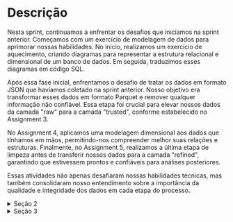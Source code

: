 # Descrição

Nesta sprint, continuamos a enfrentar os desafios que iniciamos na sprint anterior. Começamos com um exercício de modelagem de dados para aprimorar nossas habilidades. No início, realizamos um exercício de aquecimento, criando diagramas para representar a estrutura relacional e dimensional de um banco de dados. Em seguida, traduzimos esses diagramas em código SQL.

Após essa fase inicial, enfrentamos o desafio de tratar os dados em formato JSON que havíamos coletado na sprint anterior. Nosso objetivo era transformar esses dados em formato Parquet e remover qualquer informação não confiável. Essa etapa foi crucial para elevar nossos dados da camada "raw" para a camada "trusted", conforme estabelecido no Assignment 3.

No Assignment 4, aplicamos uma modelagem dimensional aos dados que tínhamos em mãos, permitindo-nos compreender melhor suas relações e estruturas. Finalmente, no Assignment 5, realizamos a última etapa de limpeza antes de transferir nossos dados para a camada "refined", garantindo que estivessem prontos e confiáveis para análises posteriores.

Essas atividades não apenas desafiaram nossas habilidades técnicas, mas também consolidaram nosso entendimento sobre a importância da qualidade e integridade dos dados em cada etapa do processo.

<details>
<summary>Seção 2</summary>

## Modelagem Relacional
Nessa etapa fizemos a modelagem relacional do banco de dados concessionaria, primeiro o diagrama depois o código SQL que criava as tabelas:

<img src="/Sprint-09/secao-2/diagrama_relacional.png" alt="Modelagem Relacional" width="1150" height="550">

~~~SQL
CREATE TABLE Vendedor (
    idVendedor INT PRIMARY KEY,
    nomeVendedor VARCHAR(15),
    sexoVendedor SMALLINT,
    estadoVendedor VARCHAR(40)
)

INSERT OR IGNORE INTO Vendedor (idVendedor, nomeVendedor, sexoVendedor, estadoVendedor)
SELECT idVendedor, nomeVendedor, sexoVendedor, estadoVendedor
FROM tb_locacao

CREATE TABLE Combustivel (
    idCombustivel INTEGER PRIMARY KEY,
    tipoCombustivel VARCHAR(20)
)

INSERT OR IGNORE INTO Combustivel (idCombustivel, tipoCombustivel)
SELECT idCombustivel, tipoCombustivel
FROM tb_locacao

CREATE TABLE Carro (
    idCarro INT PRIMARY KEY,
    idCombustivel INT,
    classiCarro VARCHAR(50),
    marcaCarro VARCHAR(80),
    modeloCarro VARCHAR(80),
    anoCarro INT,
    FOREIGN KEY (idCombustivel) REFERENCES Combustivel(idCombustivel)
)

INSERT OR IGNORE INTO Carro (idCarro, idCombustivel, classiCarro, marcaCarro, modeloCarro, anoCarro)
SELECT idCarro, idCombustivel, classiCarro, marcaCarro, modeloCarro, anoCarro
FROM tb_locacao

CREATE TABLE Cliente (
    idCliente INT PRIMARY KEY,
    nomeCliente VARCHAR(100),
    cidadeCliente VARCHAR(40),
    estadoCliente VARCHAR(40),
    paisCliente VARCHAR(40)
)

INSERT OR IGNORE INTO Cliente (idCliente, nomeCliente, cidadeCliente, estadoCliente, paisCliente)
SELECT idCliente, nomeCliente, cidadeCliente, estadoCliente, paisCliente
FROM tb_locacao

CREATE TABLE DetalhesLocacao (
    idLocacao INT,
    qtdDiaria INT,
    vlrDiaria DECIMAL(18,2),
    horaEntrega TIME,
    dataEntrega DATETIME,
    horaLocacao TIME,
    dataLocacao DATETIME,
    kmCarro INT,
    FOREIGN KEY (idLocacao) REFERENCES Locacao(idLocacao)
)

INSERT OR IGNORE INTO DetalhesLocacao (idLocacao, qtdDiaria, vlrDiaria, horaEntrega, dataEntrega, horaLocacao, dataLocacao, kmCarro)
SELECT idLocacao, qtdDiaria, vlrDiaria, horaEntrega, dataEntrega, horaLocacao, dataLocacao, kmCarro
FROM tb_locacao

CREATE TABLE Locacao (
    idLocacao INT PRIMARY KEY,
    idCarro INT,
    idCliente INT,
    idVendedor INT,
    FOREIGN KEY (idCarro) REFERENCES Carro(idCarro),
    FOREIGN KEY (idCliente) REFERENCES Cliente(idCliente),
    FOREIGN KEY (idVendedor) REFERENCES Vendedor(idVendedor)
)

INSERT OR IGNORE INTO Locacao (idLocacao, idCarro, idCliente, idVendedor)
SELECT idLocacao, idCarro, idCliente, idVendedor
FROM tb_locacao

~~~


## Modelagem Dimensional
Depois fizemos a modelagem dimensional do banco de dados concessionaria, primeiro o diagrama depois o código SQL que criava views:

<img src="/Sprint-09/secao-2/Diagrama_dimensional.png" alt="Modelagem Dimensional" width="1150" height="550">


~~~SQL
CREATE VIEW DimensaoVendedor AS
SELECT idVendedor, nomeVendedor, sexoVendedor, estadoVendedor
FROM tb_locacao

CREATE VIEW DimensaoCombustivel AS
SELECT idCombustivel, tipoCombustivel
FROM tb_locacao

CREATE VIEW DimensaoCarro AS
SELECT C.idCarro, C.idCombustivel, C.classiCarro, C.marcaCarro, C.modeloCarro, C.anoCarro
FROM tb_locacao C
JOIN DimensaoCombustivel CF ON C.idCombustivel = CF.idCombustivel

CREATE VIEW DimensaoCliente AS
SELECT idCliente, nomeCliente, cidadeCliente, estadoCliente, paisCliente
FROM tb_locacao

CREATE VIEW DimensaoDataEntrega AS
SELECT
    dataEntrega,
    horaEntrega,
    CAST(substr(dataEntrega, 1, 4) AS INT) AS ano,
    CAST(substr(dataEntrega, 5, 2) AS INT) AS mes,
    CAST(substr(dataEntrega, 7, 2) AS INT) AS dia
FROM tb_locacao

CREATE VIEW DimensaoDataLocacao AS
SELECT
    dataLocacao,
    horaLocacao,
    CAST(substr(dataLocacao, 1, 4) AS INT) AS ano,
    CAST(substr(dataLocacao, 5, 2) AS INT) AS mes,
    CAST(substr(dataLocacao, 7, 2) AS INT) AS dia
FROM tb_locacao

CREATE VIEW FatosLocacao AS
SELECT L.idLocacao, L.idCarro, L.idCliente, L.idVendedor, L.horaEntrega,
        L.dataEntrega, L.horaLocacao, L.dataLocacao, L.kmCarro, l.qtdDiaria, L.vlrDiaria
FROM tb_locacao L
JOIN DimensaoCarro LC ON L.idCarro = LC.idCarro
JOIN DimensaoCliente CL ON L.idCliente = CL.idCliente
JOIN DimensaoVendedor V ON L.idVendedor = V.idVendedor


~~~

</details>

<details>
<summary>Seção 3</summary>

<details>
<summary>Assignment 3</summary>
Nesse assignment tivemos que pegar nossos json's e CSV's na camada raw, tratar os dados não confiáveis e colocar eles na camada trusted em formato parquet:

CSV ===> Parquet
~~~Python
import sys
from awsglue.transforms import *
from awsglue.utils import getResolvedOptions
from pyspark.context import SparkContext
from awsglue.context import GlueContext
from awsglue.dynamicframe import DynamicFrame
from awsglue.job import Job

## @params: [JOB_NAME]
args = getResolvedOptions(sys.argv, ['JOB_NAME'])

sc = SparkContext()
glueContext = GlueContext(sc)
spark = glueContext.spark_session
job = Job(glueContext)
job.init(args['JOB_NAME'], args)

# As varáveis
output_file_serie = 'movies.parquet'
output_file_movies = 'series.parquet'
source_file_serie = 's3://etl-desafio/Raw/Local/CSV/Series/2023/08/31/series.csv'
source_file_movies = 's3://etl-desafio/Raw/Local/CSV/Movies/2023/08/31/movies.csv'
output_path_serie = f's3://etl-desafio/Trusted/Parquet/2023/09/25/{output_file_serie}'
output_path_movies = f's3://etl-desafio/Trusted/Parquet/2023/09/25/{output_file_movies}'

# Carregando os csv's em dataframes
df_movies = spark.read.load(source_file_serie, format='csv', sep='|', inferSchema='True', header='True')
df_series = spark.read.load(source_file_movies, format='csv', sep='|', inferSchema='True', header='True')

# Escrevendo os parquets
df_movies.write.parquet(output_path_movies, mode='overwrite')
df_series.write.parquet(output_path_serie, mode='overwrite')

job.commit()
~~~

JSON ===> Parquet

~~~Python
import sys
from awsglue.transforms import *
from awsglue.utils import getResolvedOptions
from pyspark.context import SparkContext
from awsglue.context import GlueContext
from awsglue.dynamicframe import DynamicFrame
from awsglue.job import Job
from pyspark.sql.functions import lit, explode, col

## @params: [JOB_NAME]
args = getResolvedOptions(sys.argv, ['JOB_NAME'])

sc = SparkContext()
glueContext = GlueContext(sc)
spark = glueContext.spark_session
job = Job(glueContext)
job.init(args['JOB_NAME'], args)

# As variáveis 
source_file_actor = 's3://etl-desafio/Raw/TMDB/JSON/2023/09/14/Resultados_Atores.json'
source_file_genre = 's3://etl-desafio/Raw/TMDB/JSON/2023/09/14/Resultados_Genero.json'
output_file_actor = 'Resultados_Atores.parquet'
output_file_genre = 'Resultados_Genero.parquet'
output_path_actor = f's3://etl-desafio/Trusted/Parquet/2023/09/25/{output_file_actor}'
output_path_genre = f's3://etl-desafio/Trusted/Parquet/2023/09/25/{output_file_genre}'

# Colocando os json's com o formato multilinha 
df_actors = spark.read.option('multiline', True).json(source_file_actor)
df_genre = spark.read.option('multiline', True).json(source_file_genre)

# Dropando colunas desnecessárias
df_actors_drop = df_actors.drop('page', 'total_pages', 'total_results')
# Dando um explode na coluna results
df_results_actors = df_actors_drop.select(explode(col("results")).alias("result"))

# O data frame com os dados da coluna result
df_actors_split = df_results_actors.select(
    col("result.adult").alias("adult"),
    col("result.gender").alias("gender"),
    col("result.id").alias("id"),
    col("result.known_for_department").alias("known_for_department"),
    col("result.name").alias("name"),
    col("result.popularity").alias("popularity"),
    col("result.profile_path").alias("profile_path"),
    explode(col("result.known_for")).alias("known_for")
)

# O data frame com os dados da coluna result mais os dados da coluna known_for explodida 
df_actors_split = df_actors_split.select(
    "adult",
    "gender",
    "id",
    "known_for_department",
    "name",
    "popularity",
    "profile_path",
    col("known_for.title").alias("Movie_title"),
    col("known_for.release_date").alias("Movie_release_date"),
    col("known_for.vote_average").alias("Movie_vote_average"),
    col("known_for.vote_count").alias("Movie_vote_count"),
    col("known_for.genre_ids").alias("genre_ids"),
    col("known_for.media_type").alias("media_type"),
    col("known_for.id").alias("Movie_id"),
    col("known_for.original_language").alias("original_language")
)

df_actors_split = df_actors_split.drop('profile_path', 'total_pages', 'total_results')

# Dropando colunas desnecessárias
df_genre_drop = df_genre.drop('page', 'total_pages', 'total_results')
# Dando um explode na coluna results
df_results_genre = df_genre_drop.select(explode(col("results")).alias("result"))

# O data frame com os dados da coluna result
df_genre_split = df_results_genre.select(
    col("result.first_air_date").alias("first_air_date"),
    col("result.genre_ids").alias("genre_ids"),
    col("result.id").alias("id"),
    col("result.name").alias("name"),
    col("result.origin_country").alias("origin_country"),
    col("result.original_language").alias("original_language"),
    col("result.original_name").alias("original_name"),
    col("result.popularity").alias("popularity"),
    col("result.vote_average").alias("vote_average"),
    col("result.vote_count").alias("vote_count")
)

# Escrevendo os parquet's
df_actors_split.write.parquet(output_path_actor, mode='overwrite')
df_genre_split.write.parquet(output_path_genre, mode='overwrite')


job.commit()
~~~
</details>


<details>
<summary>Assignment 4</summary>

No assignment 4 tivemos que pegar nossos dados da trusted e fazer a modelagem deles para depois colocarmos eles na refined:

### Modelagem do parquet Actors
<img src="/Sprint-09/secao-3/Assignment-4/modelo_dim_atores.png" alt="Modelagem Dimensional Atores" width="1150" height="550">

### Modelagem do parquet Genre
<img src="/Sprint-09/secao-3/Assignment-4/modelo_dim_genero.png" alt="Modelagem Dimensional Genero" width="1150" height="550">

</details>

<details>
<summary>Assignment 5</summary>

No assignment 5 tivemos que pegar os dados remodelados e coloca-los na refined, como eu fiz a modelagem dimensional pelo AWS Athena, onde as tabelas ja ficavam salvas no banco de dados do Glue, eu fiz um código com pyspark para pegar as tabelas criadas no Athena e coloca-lás na refined:
### As tabelas que criei no Athena
<img src="/Sprint-09/secao-3/Assignment-5/athena-tables.png" alt="athena-tables" width="450" height="750">

### O Job do glue
~~~Python
import sys
from awsglue.transforms import *
from awsglue.utils import getResolvedOptions
from pyspark.context import SparkContext
from awsglue.context import GlueContext
from awsglue.job import Job

# Uma função para colocar somente uma repartição de parquet para cada tabela
def create_dynamic_frame(glueContext, database, table_name):
    return glueContext.create_dynamic_frame.from_catalog(database=database, table_name=table_name).repartition(1)

# Uma função para escrever o dataframe
def write_dynamic_frame(glueContext, dynamic_frame, output_path):
    glueContext.write_dynamic_frame.from_options(
        frame=dynamic_frame, connection_type='s3',
        connection_options={'path': output_path}, format='parquet'
    )

sc = SparkContext()
glueContext = GlueContext(sc)
spark = glueContext.spark_session
job = Job(glueContext)

glueContext = GlueContext(SparkContext.getOrCreate())
args = getResolvedOptions(sys.argv, ['JOB_NAME'])
job.init(args['JOB_NAME'], args)

# O path do s3
output_path = 's3://etl-desafio/Refined/Parquet/2023/09/28/'

# As variáveis com o nome das tabelas
source_tables = ['movies_parquet', 'series_parquet']
actors_views = ['dim_ator_actors', 'dim_departamento_actors', 'dim_filmes_actors', 'dim_genero_actors', 'dim_midia_actors', 'tabela_fato_actors']
genre_views = ['dim_data_genre', 'dim_genero_genre', 'dim_idioma_genre', 'dim_pais_genre', 'fatos_genre']

# O looping para criar os parquet's dos csv's
for table in source_tables:
    datasource = create_dynamic_frame(glueContext, 'tmdb_database', table)
    write_dynamic_frame(glueContext, datasource, output_path + 'CSV/')

# O looping para criar os parques do parquet actors
for view in actors_views:
    datasource = create_dynamic_frame(glueContext, 'tmdb_database', view)
    write_dynamic_frame(glueContext, datasource, output_path + 'actors')

# O looping para criar os parques do parquet genre
for view in genre_views:
    datasource = create_dynamic_frame(glueContext, 'tmdb_database', view)
    write_dynamic_frame(glueContext, datasource, output_path + 'genre')

job.commit()

~~~
</details>


</details>
